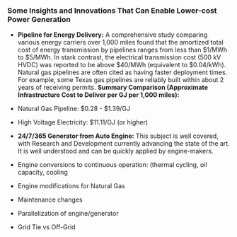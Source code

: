 ### Some Insights and Innovations That Can Enable Lower-cost Power Generation

* **Pipeline for Energy Delivery:**
A comprehensive study comparing various energy carriers over 1,000 miles found that the amortized total cost of energy transmission by pipelines ranges from less than $1/MWh to $5/MWh. In stark contrast, the electrical transmission cost (500 kV HVDC) was reported to be above $40/MWh (equivalent to $0.04/kWh). Natural gas pipelines are often cited as having faster deployment times. For example, some Texas gas pipelines are reliably built within about 2 years of receiving permits.
**Summary Comparison (Approximate Infrastructure Cost to Deliver per GJ per 1,000 miles):**
* Natural Gas Pipeline: $0.28 - $1.39/GJ
* High Voltage Electricity: $11.11/GJ (or higher)

* **24/7/365 Generator from Auto Engine:**
  This subject is well covered, with Research and Development currently advancing the state of the art. It is well understood and can be quickly applied by engine-makers.
* Engine conversions to continuous operation: (thermal cycling, oil capacity, cooling
* Engine modifications for Natural Gas
* Maintenance changes
* Parallelization of engine/generator
* Grid Tie vs Off-Grid
